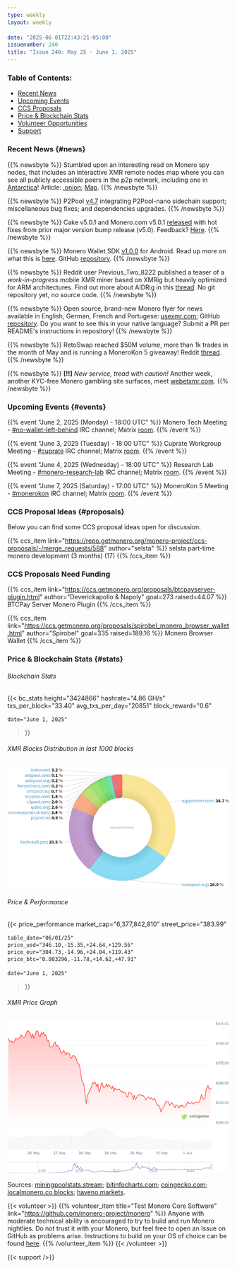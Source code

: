 ```yaml
---
type: weekly
layout: weekly

date: "2025-06-01T22:43:21-05:00"
issuenumber: 240
title: "Issue 240: May 25 - June 1, 2025"
---
```


### Table of Contents:

- [Recent News](#news)
- [Upcoming Events](#events)
- [CCS Proposals](#proposals)
- [Price & Blockchain Stats](#stats)
- [Volunteer Opportunities](#volunteer)
- [Support](#support)

### Recent News {#news}

{{% newsbyte %}}
Stumbled upon an interesting read on Monero spy nodes, that includes an interactive XMR remote nodes map where you can see all publicly accessible peers in the p2p network, including one in [Antarctica](https://nitter.net/rottenwheel1/status/1929376801962271204)! Article: [.onion](http://maldomapyy5d5wn7l36mkragw3nk2fgab6tycbjlpsruch7kdninhhid.onion/); [Map](http://maldomapyy5d5wn7l36mkragw3nk2fgab6tycbjlpsruch7kdninhhid.onion/map/).
{{% /newsbyte %}}

{{% newsbyte %}}
P2Pool [v4.7](https://github.com/SChernykh/p2pool/releases/tag/v4.7) integrating P2Pool-nano sidechain support; miscellaneous bug fixes; and dependencies upgrades.
{{% /newsbyte %}}

{{% newsbyte %}}
Cake v5.0.1 and Monero.com v5.0.1 [released](https://github.com/cake-tech/cake_wallet/releases/tag/v5.0.1) with hot fixes from prior major version bump release (v5.0). Feedback? [Here](https://forum.cakewallet.com/).
{{% /newsbyte %}}

{{% newsbyte %}}
Monero Wallet SDK [v1.0.0](https://github.com/mollyim/monero-wallet-sdk/releases/tag/v1.0.0) for Android. Read up more on what this is [here](https://repo.getmonero.org/monero-project/ccs-proposals/-/merge_requests/388#note_30159). GitHub [repository](https://github.com/mollyim/monero-wallet-sdk).
{{% /newsbyte %}}

{{% newsbyte %}}
Reddit user Previous_Two_8222 published a teaser of a *work-in-progress* mobile XMR miner based on XMRig but heavily optimized for ARM architectures. Find out more about AIDRig in this [thread](https://redlib.zaggy.nl/r/MoneroMining/comments/1kzr5tf/wip_aidrig_experimental_android_monero_miner_with/). No git repository yet, no source code.
{{% /newsbyte %}}

{{% newsbyte %}}
Open source, brand-new Monero flyer for news available in English, German, French and Portugese: [usexmr.com](https://usexmr.com/); GitHub [repository](https://github.com/schmidt1024/monero-flyer). Do you want to see this in your native language? Submit a PR per README's instructions in repository!
{{% /newsbyte %}}

{{% newsbyte %}}
RetoSwap reached $50M volume, more than 1k trades in the month of May and is running a MoneroKon 5 giveaway! Reddit [thread](https://redlib.zaggy.nl/r/Monero/comments/1kyz31m/retoswap_hits_50m_volume_over_1000_trades_in_may/).
{{% /newsbyte %}}

{{% newsbyte %}}
**[!!]** *New service, tread with caution!* Another week, another KYC-free Monero gambling site surfaces, meet [webetxmr.com](https://webetxmr.com/).
{{% /newsbyte %}}

### Upcoming Events {#events}

{{% event "June 2, 2025 (Monday) - 18:00 UTC" %}}
Monero Tech Meeting - [#no-wallet-left-behind](irc://irc.libera.chat/#no-wallet-left-behind) IRC channel; Matrix [room](https://matrix.to/#/#no-wallet-left-behind:monero.social).
{{% /event %}}

{{% event "June 3, 2025 (Tuesday) - 18:00 UTC" %}}
Cuprate Workgroup Meeting - [#cuprate](irc://irc.libera.chat/#cuprate) IRC channel; Matrix [room](https://matrix.to/#/#cuprate:monero.social).
{{% /event %}}

{{% event "June 4, 2025 (Wednesday) - 18:00 UTC" %}}
Research Lab Meeting - [#monero-research-lab](irc://irc.libera.chat/#monero-research-lab) IRC channel; Matrix [room](https://matrix.to/#/#monero-research-lab:monero.social).
{{% /event %}}

{{% event "June 7, 2025 (Saturday) - 17:00 UTC" %}}
MoneroKon 5 Meeting - [#monerokon](irc://irc.libera.chat/#monerokon) IRC channel; Matrix [room](https://matrix.to/#/#monerokon:matrix.org).
{{% /event %}}

### CCS Proposal Ideas {#proposals}

Below you can find some CCS proposal ideas open for discussion.

{{% ccs_item link="https://repo.getmonero.org/monero-project/ccs-proposals/-/merge_requests/588" author="selsta" %}}
selsta part-time monero development (3 months) (17)
{{% /ccs_item %}}

### CCS Proposals Need Funding

{{% ccs_item link="https://ccs.getmonero.org/proposals/btcpayserver-plugin.html" author="Deverickapollo & Napoly" goal=273 raised=44.07 %}}
BTCPay Server Monero Plugin
{{% /ccs_item %}}

{{% ccs_item link="https://ccs.getmonero.org/proposals/spirobel_monero_browser_wallet.html" author="Spirobel" goal=335 raised=189.16 %}}
Monero Browser Wallet
{{% /ccs_item %}}

### Price & Blockchain Stats {#stats}

###### Blockchain Stats

{{< bc_stats
	height="3424866"
	hashrate="4.86 GH/s"
	txs_per_block="33.40"
	avg_txs_per_day="20851"
	block_reward="0.6"

	date="June 1, 2025"
>}}

###### XMR Blocks Distribution in last 1000 blocks

![Hashrate Pool Distribution Pie Chart](./hash.png)

###### Price & Performance

{{< price_performance
	market_cap="6,377,842,810"
	street_price="383.99"

	table_date="06/01/25"
	price_usd="346.10,-15.35,+24.64,+129.56"
	price_eur="304.73,-14.96,+24.04,+119.43"
	price_btc="0.003296,-11.78,+14.62,+47.91"

	date="June 1, 2025"
>}}

###### XMR Price Graph

![XMR Price Graph](./price.png)

Sources: [miningpoolstats.stream](https://miningpoolstats.stream/monero); [bitinfocharts.com](https://bitinfocharts.com/monero/); [coingecko.com](https://www.coingecko.com/en/coins/monero); [localmonero.co blocks](https://localmonero.co/blocks); [haveno.markets](https://haveno.markets/).

{{< volunteer >}}
{{% volunteer_item title="Test Monero Core Software" link="https://github.com/monero-project/monero" %}}
Anyone with moderate technical ability is encouraged to try to build and run Monero nightlies. Do not trust it with your Monero, but feel free to open an Issue on GitHub as problems arise. Instructions to build on your OS of choice can be found [here](https://github.com/monero-project/monero#compiling-monero-from-source). 
{{% /volunteer_item %}}
{{< /volunteer >}}

{{< support />}}
